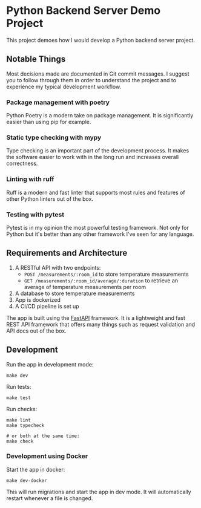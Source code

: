 Python Backend Server Demo Project
==================================

This project demoes how I would develop a Python backend server project.

Notable Things
--------------

Most decisions made are documented in Git commit messages. I suggest you to
follow through them in order to understand the project and to experience my
typical development workflow.

### Package management with poetry

Python Poetry is a modern take on package management. It is significantly
easier than using pip for example.

### Static type checking with mypy

Type checking is an important part of the development process. It makes the
software easier to work with in the long run and increases overall correctness.

### Linting with ruff

Ruff is a modern and fast linter that supports most rules and features of other
Python linters out of the box.

### Testing with pytest

Pytest is in my opinion the most powerful testing framework. Not only for Python
but it's better than any other framework I've seen for any language.

Requirements and Architecture
-----------------------------

1. A RESTful API with two endpoints:
    * `POST /measurements/:room_id` to store temperature measurements
    * `GET /measurements/:room_id/average/:duration` to retrieve an average of
      temperature measurements per room
2. A database to store temperature measurements
3. App is dockerized
4. A CI/CD pipeline is set up

The app is built using the [FastAPI](https://fastapi.tiangolo.com/) framework.
It is a lightweight and fast REST API framework that offers many things such as
request validation and API docs out of the box.

Development
-----------

Run the app in development mode:
```
make dev
```

Run tests:
```
make test
```

Run checks:
```
make lint
make typecheck

# or both at the same time:
make check
```

### Development using Docker

Start the app in docker:
```
make dev-docker
```
This will run migrations and start the app in dev mode. It will automatically
restart whenever a file is changed.
